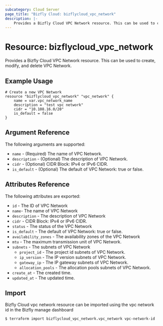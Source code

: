 ```yaml
---
subcategory: Cloud Server
page_title: "Bizfly Cloud: bizflycloud_vpc_network"
description: |-
    Provides a Bizfly Cloud VPC Network resource. This can be used to create, modify, and delete VPC Networks.
---
```


# Resource: bizflycloud_vpc_network

Provides a Bizfly Cloud VPC Network resource. This can be used to create,
modify, and delete VPC Network.

## Example Usage

```hcl
# Create a new VPC Network
resource "bizflycloud_vpc_network" "vpc_network" {
    name = var.vpc_network_name
    description = "test vpc network"
    cidr = "10.108.16.0/20"
    is_default = false
}
```

## Argument Reference

The following arguments are supported:

-   `name` - (Required) The name of VPC Network.
-   `description` - (Optional) The description of VPC Network.
-   `cidr` - (Optional) CIDR Block: IPv4 or IPv6 CIDR.
-   `is_default` - (Optional) The default of VPC Network: true or false.

## Attributes Reference

The following attributes are exported:

-   `id` - The ID of VPC Network
-   `name`- The name of VPC Network
-   `description` - The description of VPC Network
-   `cidr` - CIDR Block: IPv4 or IPv6 CIDR.
-   `status` - The status of the VPC Network
-   `is_default` - The default of VPC Network: true or false.
-   `availability_zones` - The availability zones of the VPC Network
-   `mtu` - The maximum transmission unit of VPC Network.
-   `subnets` - The subnets of VPC Network
    -   `project_id` - The project id subnets of VPC Network.
    -   `ip_version` - The IP version subnets of VPC Network.
    -   `gateway_ip` - The IP gateway subnets of VPC Network.
    -   `allocation_pools` - The allocation pools subnets of VPC Network.
-   `create_at` - The created time.
-   `updated_at` - The updated time.

## Import

Bizfly Cloud vpc network resource can be imported using the vpc network id in the Bizfly manage dashboard

```
$ terraform import bizflycloud_vpc_network.vpc_network vpc-network-id
```
